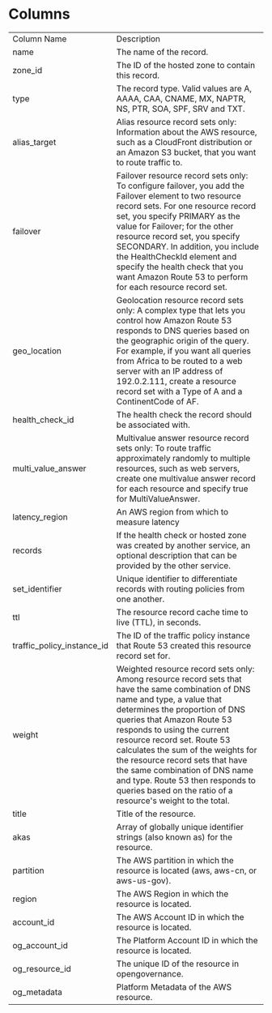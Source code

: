 # Columns  

<table>
	<tr><td>Column Name</td><td>Description</td></tr>
	<tr><td>name</td><td>The name of the record.</td></tr>
	<tr><td>zone_id</td><td>The ID of the hosted zone to contain this record.</td></tr>
	<tr><td>type</td><td>The record type. Valid values are A, AAAA, CAA, CNAME, MX, NAPTR, NS, PTR, SOA, SPF, SRV and TXT.</td></tr>
	<tr><td>alias_target</td><td>Alias resource record sets only: Information about the AWS resource, such as a CloudFront distribution or an Amazon S3 bucket, that you want to route traffic to.</td></tr>
	<tr><td>failover</td><td>Failover resource record sets only: To configure failover, you add the Failover element to two resource record sets. For one resource record set, you specify PRIMARY as the value for Failover; for the other resource record set, you specify SECONDARY. In addition, you include the HealthCheckId element and specify the health check that you want Amazon Route 53 to perform for each resource record set.</td></tr>
	<tr><td>geo_location</td><td>Geolocation resource record sets only: A complex type that lets you control how Amazon Route 53 responds to DNS queries based on the geographic origin of the query. For example, if you want all queries from Africa to be routed to a web server with an IP address of 192.0.2.111, create a resource record set with a Type of A and a ContinentCode of AF.</td></tr>
	<tr><td>health_check_id</td><td>The health check the record should be associated with.</td></tr>
	<tr><td>multi_value_answer</td><td>Multivalue answer resource record sets only: To route traffic approximately randomly to multiple resources, such as web servers, create one multivalue answer record for each resource and specify true for MultiValueAnswer.</td></tr>
	<tr><td>latency_region</td><td>An AWS region from which to measure latency</td></tr>
	<tr><td>records</td><td>If the health check or hosted zone was created by another service, an optional description that can be provided by the other service.</td></tr>
	<tr><td>set_identifier</td><td>Unique identifier to differentiate records with routing policies from one another.</td></tr>
	<tr><td>ttl</td><td>The resource record cache time to live (TTL), in seconds.</td></tr>
	<tr><td>traffic_policy_instance_id</td><td>The ID of the traffic policy instance that Route 53 created this resource record set for.</td></tr>
	<tr><td>weight</td><td>Weighted resource record sets only: Among resource record sets that have the same combination of DNS name and type, a value that determines the proportion of DNS queries that Amazon Route 53 responds to using the current resource record set. Route 53 calculates the sum of the weights for the resource record sets that have the same combination of DNS name and type. Route 53 then responds to queries based on the ratio of a resource&#39;s weight to the total.</td></tr>
	<tr><td>title</td><td>Title of the resource.</td></tr>
	<tr><td>akas</td><td>Array of globally unique identifier strings (also known as) for the resource.</td></tr>
	<tr><td>partition</td><td>The AWS partition in which the resource is located (aws, aws-cn, or aws-us-gov).</td></tr>
	<tr><td>region</td><td>The AWS Region in which the resource is located.</td></tr>
	<tr><td>account_id</td><td>The AWS Account ID in which the resource is located.</td></tr>
	<tr><td>og_account_id</td><td>The Platform Account ID in which the resource is located.</td></tr>
	<tr><td>og_resource_id</td><td>The unique ID of the resource in opengovernance.</td></tr>
	<tr><td>og_metadata</td><td>Platform Metadata of the AWS resource.</td></tr>
</table>